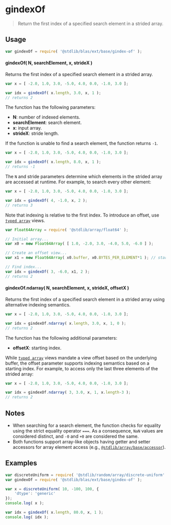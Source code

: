 <!--

@license Apache-2.0

Copyright (c) 2025 The Stdlib Authors.

Licensed under the Apache License, Version 2.0 (the "License");
you may not use this file except in compliance with the License.
You may obtain a copy of the License at

   http://www.apache.org/licenses/LICENSE-2.0

Unless required by applicable law or agreed to in writing, software
distributed under the License is distributed on an "AS IS" BASIS,
WITHOUT WARRANTIES OR CONDITIONS OF ANY KIND, either express or implied.
See the License for the specific language governing permissions and
limitations under the License.

-->

# gindexOf

> Return the first index of a specified search element in a strided array.

<!-- Section to include introductory text. Make sure to keep an empty line after the intro `section` element and another before the `/section` close. -->

<section class="intro">

</section>

<!-- /.intro -->

<!-- Package usage documentation. -->

<section class="usage">

## Usage

```javascript
var gindexOf = require( '@stdlib/blas/ext/base/gindex-of' );
```

#### gindexOf( N, searchElement, x, strideX )

Returns the first index of a specified search element in a strided array.

```javascript
var x = [ -2.0, 1.0, 3.0, -5.0, 4.0, 0.0, -1.0, 3.0 ];

var idx = gindexOf( x.length, 3.0, x, 1 );
// returns 2
```

The function has the following parameters:

-   **N**: number of indexed elements.
-   **searchElement**: search element.
-   **x**: input array.
-   **strideX**: stride length.

If the function is unable to find a search element, the function returns `-1`.

```javascript
var x = [ -2.0, 1.0, 3.0, -5.0, 4.0, 0.0, -1.0, 3.0 ];

var idx = gindexOf( x.length, 8.0, x, 1 );
// returns -1
```

The `N` and stride parameters determine which elements in the strided array are accessed at runtime. For example, to search every other element:

```javascript
var x = [ -2.0, 1.0, 3.0, -5.0, 4.0, 0.0, -1.0, 3.0 ];

var idx = gindexOf( 4, -1.0, x, 2 );
// returns 3
```

Note that indexing is relative to the first index. To introduce an offset, use [`typed array`][mdn-typed-array] views.

```javascript
var Float64Array = require( '@stdlib/array/float64' );

// Initial array...
var x0 = new Float64Array( [ 1.0, -2.0, 3.0, -4.0, 5.0, -6.0 ] );

// Create an offset view...
var x1 = new Float64Array( x0.buffer, x0.BYTES_PER_ELEMENT*1 ); // start at 2nd element

// Find index...
var idx = gindexOf( 3, -6.0, x1, 2 );
// returns 2
```

#### gindexOf.ndarray( N, searchElement, x, strideX, offsetX )

Returns the first index of a specified search element in a strided array using alternative indexing semantics.

```javascript
var x = [ -2.0, 1.0, 3.0, -5.0, 4.0, 0.0, -1.0, 3.0 ];

var idx = gindexOf.ndarray( x.length, 3.0, x, 1, 0 );
// returns 2
```

The function has the following additional parameters:

-   **offsetX**: starting index.

While [`typed array`][mdn-typed-array] views mandate a view offset based on the underlying buffer, the offset parameter supports indexing semantics based on a starting index. For example, to access only the last three elements of the strided array:

```javascript
var x = [ -2.0, 1.0, 3.0, -5.0, 4.0, 0.0, -1.0, 3.0 ];

var idx = gindexOf.ndarray( 3, 3.0, x, 1, x.length-3 );
// returns 2
```

</section>

<!-- /.usage -->

<!-- Package usage notes. Make sure to keep an empty line after the `section` element and another before the `/section` close. -->

<section class="notes">

## Notes

-   When searching for a search element, the function checks for equality using the strict equality operator `===`. As a consequence, `NaN` values are considered distinct, and `-0` and `+0` are considered the same.
-   Both functions support array-like objects having getter and setter accessors for array element access (e.g., [`@stdlib/array/base/accessor`][@stdlib/array/base/accessor]).

</section>

<!-- /.notes -->

<!-- Package usage examples. -->

<section class="examples">

## Examples

<!-- eslint no-undef: "error" -->

```javascript
var discreteUniform = require( '@stdlib/random/array/discrete-uniform' );
var gindexOf = require( '@stdlib/blas/ext/base/gindex-of' );

var x = discreteUniform( 10, -100, 100, {
    'dtype': 'generic'
});
console.log( x );

var idx = gindexOf( x.length, 80.0, x, 1 );
console.log( idx );
```

</section>

<!-- /.examples -->

<!-- Section to include cited references. If references are included, add a horizontal rule *before* the section. Make sure to keep an empty line after the `section` element and another before the `/section` close. -->

<section class="references">

</section>

<!-- /.references -->

<!-- Section for related `stdlib` packages. Do not manually edit this section, as it is automatically populated. -->

<section class="related">

</section>

<!-- /.related -->

<!-- Section for all links. Make sure to keep an empty line after the `section` element and another before the `/section` close. -->

<section class="links">

[mdn-typed-array]: https://developer.mozilla.org/en-US/docs/Web/JavaScript/Reference/Global_Objects/TypedArray

[@stdlib/array/base/accessor]: https://github.com/stdlib-js/stdlib/tree/develop/lib/node_modules/%40stdlib/array/base/accessor

</section>

<!-- /.links -->
